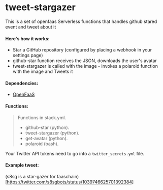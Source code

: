 # tweet-stargazer
This is a set of openfaas Serverless functions that handles github stared event and tweet about it

#### Here's how it works:
* Star a GitHub repository (configured by placing a webhook in your settings page)
* github-star function receives the JSON, downloads the user's avatar
* tweet-stargazer is called with the image - invokes a polaroid function with the image and Tweets it

#### Dependencies:
* [OpenFaaS](https://github.com/openfaas/faas)

#### Functions:
>Functions in stack.yml. 
> * github-star (python). 
> * tweet-stargazer (python). 
> * get-avatar (python). 
> * polaroid (bash). 

Your Twitter API tokens need to go into a `twitter_secrets.yml` file.

#### Example tweet:
(s8sg is a star-gazer for faaschain)[https://twitter.com/s8sgbots/status/1039746625701392384]
